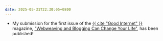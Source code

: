 ```yaml
---
date: 2025-05-31T22:30:05+0800
---
```


* My submission for the first issue of the [{{ cite "Good Internet" }}](https://goodinternetmagazine.com/) magazine, ["Webweaving and Blogging Can Change Your Life"](/articles/webweaving-blogging-changed-my-life/), has been published!
